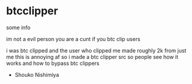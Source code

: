 # btcclipper

some info

im not a evil person you are a cunt if you btc clip users

i was btc clipped and the user who clipped me made roughly 2k from just me this is annoying af so i made a btc clipper src so people see how it works and how to bypass btc clippers

- Shouko Nishimiya
